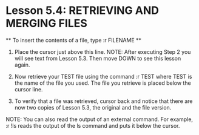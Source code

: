 # Lesson 5.4: RETRIEVING AND MERGING FILES

** To insert the contents of a file, type  :r FILENAME  **

1. Place the cursor just above this line.
NOTE:  After executing Step 2 you will see text from Lesson 5.3.  Then move DOWN to see this lesson again.

2. Now retrieve your TEST file using the command   :r TEST   where TEST is the name of the file you used. The file you retrieve is placed below the cursor line.

3. To verify that a file was retrieved, cursor back and notice that there are now two copies of Lesson 5.3, the original and the file version.

NOTE:  You can also read the output of an external command.  For example, :r !ls  reads the output of the ls command and puts it below the cursor.
